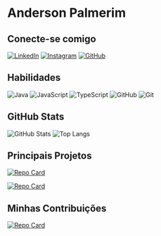 # Anderson Palmerim

## Conecte-se comigo

[![LinkedIn](https://img.shields.io/badge/LinkedIn-000?style=for-the-badge&logo=linkedin&logoColor=0E76A8)](https://www.linkedin.com/in/anderson-palmerim-6a5a17262/)
[![Instagram](https://img.shields.io/badge/Instagram-000?style=for-the-badge&logo=instagram)](https://www.instagram.com/4nderson_viana/)
[![GitHub](https://img.shields.io/badge/GitHub-000?style=for-the-badge&logo=github)](https://github.com/AndersonPViana)

## Habilidades

![Java](https://img.shields.io/badge/Java-000?style=for-the-badge&logo=java)
![JavaScript](https://img.shields.io/badge/JavaScript-000?style=for-the-badge&logo=javascript)
![TypeScript](https://img.shields.io/badge/TypeScript-000?style=for-the-badge&logo=typescript)
![GitHub](https://img.shields.io/badge/GitHub-000?style=for-the-badge&logo=github)
![Git](https://img.shields.io/badge/Git-000?style=for-the-badge&logo=git)

## GitHub Stats

![GitHub Stats](https://github-readme-stats.vercel.app/api?username=AndersonPViana&theme=transparent&bg_color=000&border_color=30A3DC&show_icons=true&icon_color=30A3DC&title_color=E94D5F&text_color=FFF)
![Top Langs](https://github-readme-stats-git-masterrstaa-rickstaa.vercel.app/api/top-langs/?username=AndersonPViana&layout=compact&bg_color=000&border_color=30A3DC&title_color=E94D5F&text_color=FFF)

## Principais Projetos 

[![Repo Card](https://github-readme-stats.vercel.app/api/pin/?username=AndersonPViana&repo=taskList-ts&bg_color=000&border_color=30A3DC&show_icons=true&icon_color=30A3DC&title_color=E94D5F&text_color=FFF)](https://github.com/AndersonPViana/taskList-ts)

[![Repo Card](https://github-readme-stats.vercel.app/api/pin/?username=AndersonPViana&repo=taskList&bg_color=000&border_color=30A3DC&show_icons=true&icon_color=30A3DC&title_color=E94D5F&text_color=FFF)](https://github.com/AndersonPViana/taskList)

## Minhas Contribuições

[![Repo Card](https://github-readme-stats.vercel.app/api/pin/?username=AndersonPViana&repo=dio-lab-open-source&bg_color=000&border_color=30A3DC&show_icons=true&icon_color=30A3DC&title_color=E94D5F&text_color=FFF)](https://github.com/AndersonPViana/dio-lab-open-source)
